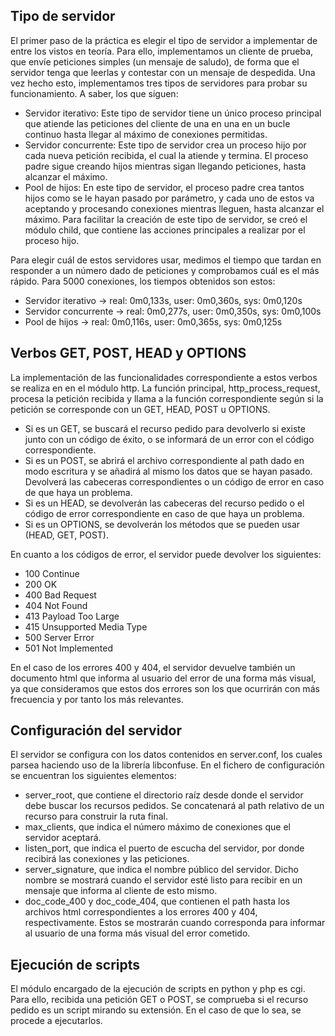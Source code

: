 
## Tipo de servidor

El primer paso de la práctica es elegir el tipo de servidor a implementar de entre los vistos en teoría. Para ello, implementamos un cliente de prueba, que envíe peticiones simples (un mensaje de saludo), de forma que el servidor tenga que leerlas y contestar con un mensaje de despedida. Una vez hecho esto, implementamos tres tipos de servidores para probar su funcionamiento. A saber, los que siguen:
* Servidor iterativo: Este tipo de servidor tiene un único proceso principal que atiende las peticiones del cliente de una en una en un bucle continuo hasta llegar al máximo de conexiones permitidas.
* Servidor concurrente: Este tipo de servidor crea un proceso hijo por cada nueva petición recibida, el cual la atiende y termina. El proceso padre sigue creando hijos mientras sigan llegando peticiones, hasta alcanzar el máximo.
* Pool de hijos: En este tipo de servidor, el proceso padre crea tantos hijos como se le hayan pasado por parámetro, y cada uno de estos va aceptando y procesando conexiones mientras lleguen, hasta alcanzar el máximo. Para facilitar la creación de este tipo de servidor, se creó el módulo child, que contiene las acciones principales a realizar por el proceso hijo.

Para elegir cuál de estos servidores usar, medimos el tiempo que tardan en responder a un número dado de peticiones y comprobamos cuál es el más rápido. Para 5000 conexiones, los tiempos obtenidos son estos:
* Servidor iterativo ->    real: 0m0,133s,	user: 0m0,360s,	sys: 0m0,120s
* Servidor concurrente ->  real: 0m0,277s,	user: 0m0,350s,	sys: 0m0,100s
* Pool de hijos -> 	    real: 0m0,116s,	user: 0m0,365s,	sys: 0m0,125s

## Verbos GET, POST, HEAD y OPTIONS

La implementación de las funcionalidades correspondiente a estos verbos se realiza en en el módulo http. La función principal, http\_process_request, procesa la petición recibida y llama a la función correspondiente según si la petición se corresponde con un GET, HEAD, POST u OPTIONS. 
* Si es un GET, se buscará el recurso pedido para devolverlo si existe junto con un código de éxito, o se informará de un error con el código correspondiente.
* Si es un POST, se abrirá el archivo correspondiente al path dado en modo escritura y se añadirá al mismo los datos que se hayan pasado. Devolverá las cabeceras correspondientes o un código de error en caso de que haya un problema.
* Si es un HEAD, se devolverán las cabeceras del recurso pedido o el código de error correspondiente en caso de que haya un problema.
* Si es un OPTIONS, se devolverán los métodos que se pueden usar (HEAD, GET, POST).

En cuanto a los códigos de error, el servidor puede devolver los siguientes:
* 100 Continue
* 200 OK
* 400 Bad Request
* 404 Not Found
* 413 Payload Too Large
* 415 Unsupported Media Type
* 500 Server Error
* 501 Not Implemented

En el caso de los errores 400 y 404, el servidor devuelve también un documento html que informa al usuario del error de una forma más visual, ya que consideramos que estos dos errores son los que ocurrirán con más frecuencia y por tanto los más relevantes.

## Configuración del servidor

El servidor se configura con los datos contenidos en server.conf, los cuales parsea haciendo uso de la librería libconfuse. En el fichero de configuración se encuentran los siguientes elementos:
* server_root, que contiene el directorio raíz desde donde el servidor debe buscar los recursos pedidos. Se concatenará al path relativo de un recurso para construir la ruta final.
* max_clients, que indica el número máximo de conexiones que el servidor aceptará.
* listen_port, que indica el puerto de escucha del servidor, por donde recibirá las conexiones y las peticiones.
* server_signature, que indica el nombre público del servidor. Dicho nombre se mostrará cuando el servidor esté listo para recibir en un mensaje que informa al cliente de esto mismo.
* doc\_code\_400 y doc\_code_404, que contienen el path hasta los archivos html correspondientes a los errores 400 y 404, respectivamente. Estos se mostrarán cuando corresponda para informar al usuario de una forma más visual del error cometido.

## Ejecución de scripts

El módulo encargado de la ejecución de scripts en python y php es cgi. Para ello, recibida una petición GET o POST, se comprueba si el recurso pedido es un script mirando su extensión. En el caso de que lo sea, se procede a ejecutarlos.

